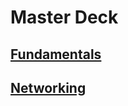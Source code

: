 # Master Deck

## [Fundamentals](https://github.com/rajdyp/rajdyp.github.io/blob/master/flashcards/fundamentals/fundamentals.md)
## [Networking](https://github.com/rajdyp/rajdyp.github.io/blob/master/flashcards/networking/network.md)
